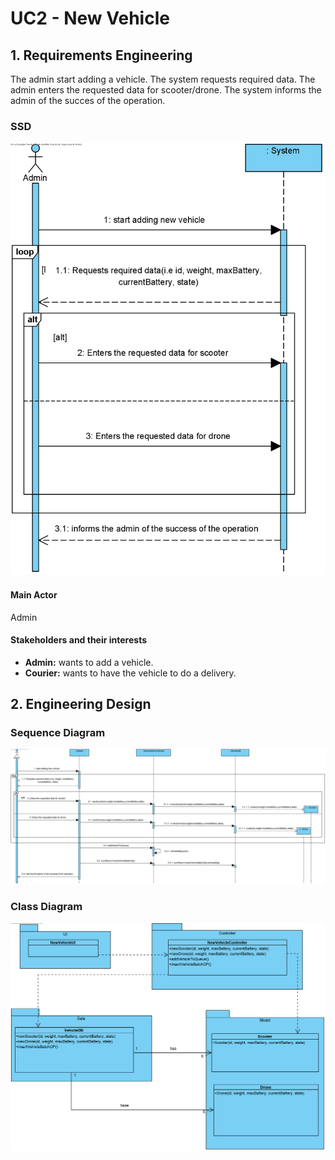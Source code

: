 # UC2 - New Vehicle

## 1. Requirements Engineering

The admin start adding a vehicle. The system requests required data. The admin enters the requested data for scooter/drone. The system informs the admin of the succes of the operation.

### SSD
![UC2_SSD.png](UC2_SSD.png)

#### Main Actor

Admin

#### Stakeholders and their interests
* **Admin:** wants to add a vehicle.
* **Courier:** wants to have the vehicle to do a delivery.



## 2. Engineering Design

### Sequence Diagram

![UC2_SD](UC2_SD.png)


### Class Diagram

![UC2_CD](UC2_CD.png)